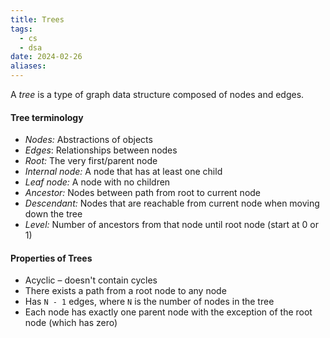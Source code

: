 ```yaml
---
title: Trees
tags:
  - cs
  - dsa
date: 2024-02-26
aliases:
---
```

A *tree* is a type of graph data structure composed of nodes and edges.
#### Tree terminology
- *Nodes:* Abstractions of objects
- *Edges*: Relationships between nodes
- *Root:* The very first/parent node
- *Internal node:* A node that has at least one child
- *Leaf node:* A node with no children
- *Ancestor:* Nodes between path from root to current node
- *Descendant:* Nodes that are reachable from current node when moving down the tree
- *Level:* Number of ancestors from that node until root node (start at 0 or 1)
#### Properties of Trees
- Acyclic – doesn't contain cycles
- There exists a path from a root node to any node
- Has `N - 1` edges, where `N` is the number of nodes in the tree
- Each node has exactly one parent node with the exception of the root node (which has zero)

